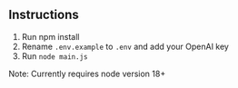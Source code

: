 ## Instructions
1. Run npm install
2. Rename `.env.example` to `.env` and add your OpenAI key
3. Run `node main.js`


Note: Currently requires node version 18+